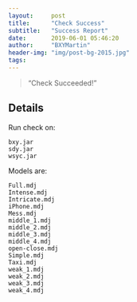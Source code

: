```yaml
---
layout:     post
title:      "Check Success"
subtitle:   "Success Report"
date:       2019-06-01 05:46:20
author:     "BXYMartin"
header-img: "img/post-bg-2015.jpg"
tags:
---
```


> “Check Succeeded!”


## Details

Run check on:

```
bxy.jar
sdy.jar
wsyc.jar
```

Models are:

```
Full.mdj
Intense.mdj
Intricate.mdj
iPhone.mdj
Mess.mdj
middle_1.mdj
middle_2.mdj
middle_3.mdj
middle_4.mdj
open-close.mdj
Simple.mdj
Taxi.mdj
weak_1.mdj
weak_2.mdj
weak_3.mdj
weak_4.mdj
```

